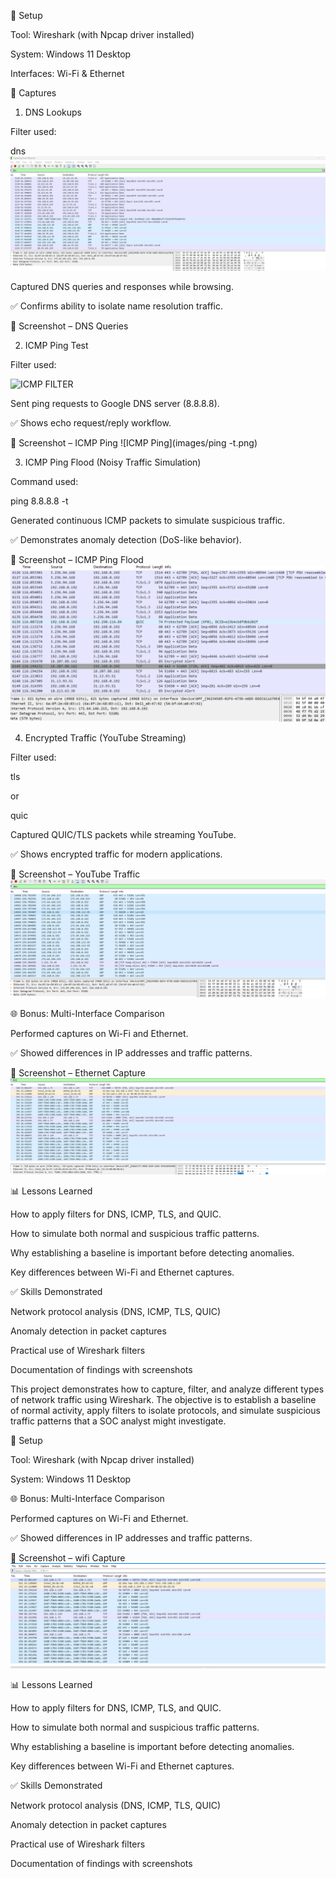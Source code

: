 🔧 Setup

Tool: Wireshark (with Npcap driver installed)

System: Windows 11 Desktop

Interfaces: Wi-Fi & Ethernet

📡 Captures
1. DNS Lookups

Filter used:

dns
![DNS Traffic](images/dns-filter.png)


Captured DNS queries and responses while browsing.

✅ Confirms ability to isolate name resolution traffic.

📸 Screenshot – DNS Queries


2. ICMP Ping Test

Filter used:

![ICMP FILTER](images/icmp.png)


Sent ping requests to Google DNS server (8.8.8.8).

✅ Shows echo request/reply workflow.

📸 Screenshot – ICMP Ping
![ICMP Ping](images/ping -t.png)

3. ICMP Ping Flood (Noisy Traffic Simulation)

Command used:

ping 8.8.8.8 -t


Generated continuous ICMP packets to simulate suspicious traffic.

✅ Demonstrates anomaly detection (DoS-like behavior).

📸 Screenshot – ICMP Ping Flood
![ICMP Ping](images/ping.png)

4. Encrypted Traffic (YouTube Streaming)

Filter used:

tls


or

quic


Captured QUIC/TLS packets while streaming YouTube.

✅ Shows encrypted traffic for modern applications.

📸 Screenshot – YouTube Traffic
![ICMP Ping](images/youtube-traffic.png)

🌐 Bonus: Multi-Interface Comparison

Performed captures on Wi-Fi and Ethernet.

✅ Showed differences in IP addresses and traffic patterns.

📸 Screenshot – Ethernet Capture
![ICMP Ping](images/ethernet-capture.png)

📊 Lessons Learned

How to apply filters for DNS, ICMP, TLS, and QUIC.

How to simulate both normal and suspicious traffic patterns.

Why establishing a baseline is important before detecting anomalies.

Key differences between Wi-Fi and Ethernet captures.

✅ Skills Demonstrated

Network protocol analysis (DNS, ICMP, TLS, QUIC)

Anomaly detection in packet captures

Practical use of Wireshark filters

Documentation of findings with screenshots



This project demonstrates how to capture, filter, and analyze different types of network traffic using Wireshark. The objective is to establish a baseline of normal activity, apply filters to isolate protocols, and simulate suspicious traffic patterns that a SOC analyst might investigate.

🔧 Setup

Tool: Wireshark (with Npcap driver installed)

System: Windows 11 Desktop


🌐 Bonus: Multi-Interface Comparison

Performed captures on Wi-Fi and Ethernet.

✅ Showed differences in IP addresses and traffic patterns.

📸 Screenshot – wifi Capture
![wifi Traffic](images/wifi.png)


📊 Lessons Learned

How to apply filters for DNS, ICMP, TLS, and QUIC.

How to simulate both normal and suspicious traffic patterns.

Why establishing a baseline is important before detecting anomalies.

Key differences between Wi-Fi and Ethernet captures.

✅ Skills Demonstrated

Network protocol analysis (DNS, ICMP, TLS, QUIC)

Anomaly detection in packet captures

Practical use of Wireshark filters

Documentation of findings with screenshots
